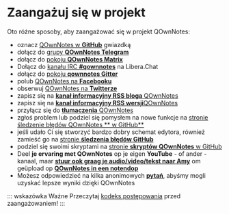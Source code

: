 # Zaangażuj się w projekt

Oto różne sposoby, aby zaangażować się w projekt QOwnNotes:

- oznacz [QOwnNotes w **GitHub**](https://github.com/pbek/QOwnNotes) gwiazdką
- dołącz do [grupy **QOwnNotes Telegram**](https://t.me/QOwnNotes)
- dołącz do [pokoju **QOwnNotes Matrix** ](https://matrix.to/#/#qownnotes:matrix.org)
- Dołącz do [kanału IRC **#qownnotes**](https://web.libera.chat/#qownnotes) na Libera.Chat
- dołącz do [pokoju **qownnotes Gitter**](https://gitter.im/qownnotes/qownnotes)
- polub [QOwnNotes na **Facebooku**](https://www.facebook.com/QOwnNotes/)
- obserwuj [QOwnNotes na **Twitterze**](https://twitter.com/QOwnNotes)
- zapisz się na [**kanał informacyjny RSS bloga** QOwnNotes](https://feeds.feedburner.com/QOwnNotesBlog)
- zapisz się na [**kanał informacyjny RSS wersji**QOwnNotes](https://feeds.feedburner.com/QOwnNotesReleases)
- przyłącz się do [**tłumaczenia** QOwnNotes](translation.md)
- zgłoś problem lub podziel się pomysłem na nowe funkcje na [stronie śledzenie błędów QOwnNotes ** w GitHub**](https://github.com/pbek/QOwnNotes/issues)
- jeśli udało Ci się stworzyć bardzo dobry schemat edytora, również zamieść go na [stronie **śledzenia błędów GitHub**](https://github.com/pbek/QOwnNotes/issues)
- podziel się swoimi skryptami na [stronie **skryptów QOwnNotes** w GitHub](https://github.com/qownnotes/scripts)
- Deel **je ervaring met QOwnNotes** op je eigen **YouTube** - of ander - kanaal, maar [**stuur ook graag je audio/video/tekst naar Amy**](mailto:amydoralang@aol.de) om geüpload op [**QOwnNotes in een notendop**](https://www.youtube.com/channel/UC6Xpk_B1MFfvhBCsH_MrOEw/videos)
- Możesz odpowiedzieć na kilka anonimowych [**pytań**](https://freeonlinesurveys.com/s/nA8t17k8), abyśmy mogli uzyskać lepsze wyniki dzięki QOwnNotes

::: wskazówka Ważne Przeczytaj [kodeks postępowania](./code-of-conduct.md) przed zaangażowaniem!
:::
